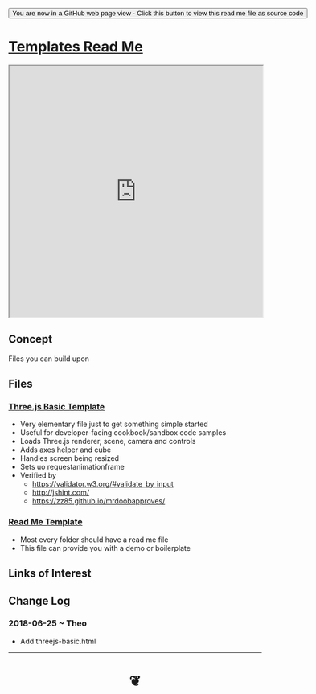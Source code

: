 <span style=display:none; >[You are now in a GitHub source code view - click this link to view Read Me file as a web page]( https://opentecture.github.io/#mindmapping/templates/README.md "View file as a web page." ) </span>

<div><input type=button onclick="window.location.href='https://github.com/opentecture/mindmapping/blob/master/templates/README.md'";
value='You are now in a GitHub web page view - Click this button to view this read me file as source code' ></div>

# [Templates Read Me]( #README.md )


<iframe src=https://opentecture.github.io/mindmapping/#templates/threejs-basic.html width=100% height=500px ></iframe>

<span style="display: none" >Iframes are not viewable in GitHub source code view</span>


## Concept

Files you can build upon

## Files

### [Three.js Basic Template]( https://opentecture.github.io/mindmapping/#templates/threejs-basic.html )

* Very elementary file just to get something simple started
* Useful for developer-facing cookbook/sandbox code samples
* Loads Three.js renderer, scene, camera and controls
* Adds axes helper and cube
* Handles screen being resized
* Sets uo requestanimationframe
* Verified by
	* https://validator.w3.org/#validate_by_input
	* http://jshint.com/
	* https://zz85.github.io/mrdoobapproves/

### [Read Me Template]( https://opentecture.github.io/mindmapping/#templates/README-template.md )

* Most every folder should have a read me file
* This file can provide you with a demo or boilerplate

## Links of Interest


## Change Log

### 2018-06-25 ~ Theo

* Add threejs-basic.html


***


# <center title="hello!" ><a href=javascript:window.scrollTo(0,0); style=text-decoration:none; > ❦ </a></center>
